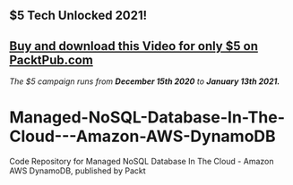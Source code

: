 ## $5 Tech Unlocked 2021!
[Buy and download this Video for only $5 on PacktPub.com](https://www.packtpub.com/product/managed-nosql-database-in-the-cloud-amazon-aws-dynamodb-video/9781838982652)
-----
*The $5 campaign         runs from __December 15th 2020__ to __January 13th 2021.__*

# Managed-NoSQL-Database-In-The-Cloud---Amazon-AWS-DynamoDB
Code Repository for Managed NoSQL Database In The Cloud - Amazon AWS DynamoDB, published by Packt
